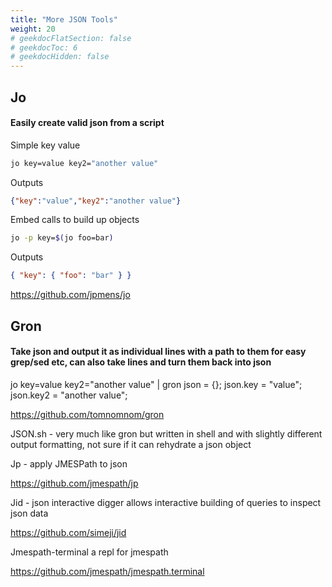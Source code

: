 ```yaml
---
title: "More JSON Tools"
weight: 20
# geekdocFlatSection: false
# geekdocToc: 6
# geekdocHidden: false
---
```

## Jo
#### Easily create valid json from a script

Simple key value
```bash
jo key=value key2="another value"
```
Outputs
```json
{"key":"value","key2":"another value"}
```

Embed calls to build up objects
```bash
jo -p key=$(jo foo=bar) 
```
Outputs
```json
{ "key": { "foo": "bar" } }
```

https://github.com/jpmens/jo

## Gron
#### Take json and output it as individual lines with a path to them for easy grep/sed etc, can also take lines and turn them back into json

jo key=value key2="another value" | gron json = {}; json.key = "value"; json.key2 = "another value";

https://github.com/tomnomnom/gron

JSON.sh - very much like gron but written in shell and with slightly different output formatting, not sure if it can rehydrate a json object

Jp - apply JMESPath to json

https://github.com/jmespath/jp

Jid - json interactive digger allows interactive building of queries to inspect json data

https://github.com/simeji/jid

Jmespath-terminal a repl for jmespath

https://github.com/jmespath/jmespath.terminal

